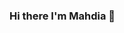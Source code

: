### Hi there I'm Mahdia 👋

<!--
**MAHDIA001/MAHDIA001** is a ✨ _special_ ✨ repository because its `README.md` (this file) appears on your GitHub profile.

Here are some ideas to get you started:

- 🔭 I’m currently working on ...hubchain.org
- 🌱 I’m currently learning ...react-Js and flutter
- 👯 I’m looking to collaborate on ...React-Js
- 🤔 I’m looking for help with ...web developement
- 💬 Ask me about ...anything
- 📫 How to reach me: ...[Facebook](https://www.facebook.com/arsheeda.shayan.7/)
- 😄 Pronouns: ...Mahdia
- ⚡ Fun fact: ...I'm half finished🤩
-->
